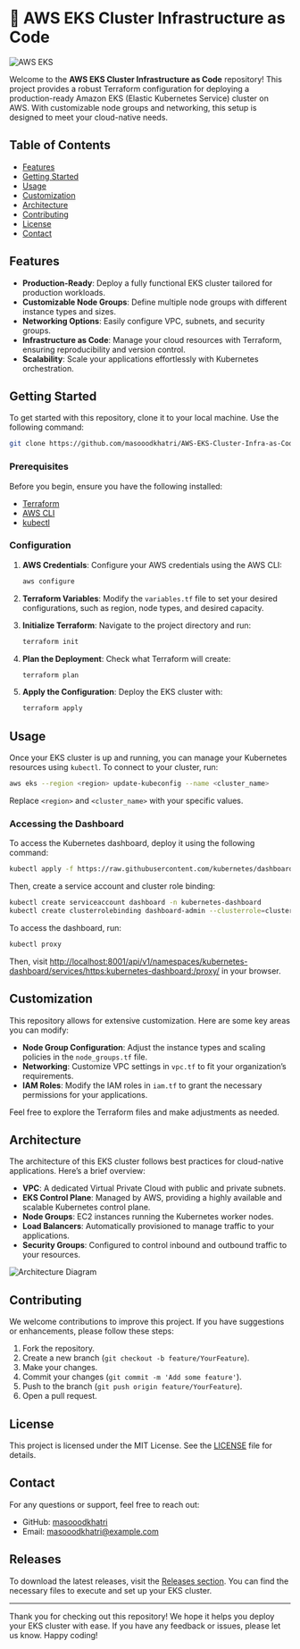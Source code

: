 # 🚀 AWS EKS Cluster Infrastructure as Code

![AWS EKS](https://img.shields.io/badge/AWS%20EKS-Cluster-blue?style=flat-square&logo=amazonaws)

Welcome to the **AWS EKS Cluster Infrastructure as Code** repository! This project provides a robust Terraform configuration for deploying a production-ready Amazon EKS (Elastic Kubernetes Service) cluster on AWS. With customizable node groups and networking, this setup is designed to meet your cloud-native needs.

## Table of Contents

- [Features](#features)
- [Getting Started](#getting-started)
- [Usage](#usage)
- [Customization](#customization)
- [Architecture](#architecture)
- [Contributing](#contributing)
- [License](#license)
- [Contact](#contact)

## Features

- **Production-Ready**: Deploy a fully functional EKS cluster tailored for production workloads.
- **Customizable Node Groups**: Define multiple node groups with different instance types and sizes.
- **Networking Options**: Easily configure VPC, subnets, and security groups.
- **Infrastructure as Code**: Manage your cloud resources with Terraform, ensuring reproducibility and version control.
- **Scalability**: Scale your applications effortlessly with Kubernetes orchestration.

## Getting Started

To get started with this repository, clone it to your local machine. Use the following command:

```bash
git clone https://github.com/masooodkhatri/AWS-EKS-Cluster-Infra-as-Code.git
```

### Prerequisites

Before you begin, ensure you have the following installed:

- [Terraform](https://www.terraform.io/downloads.html)
- [AWS CLI](https://aws.amazon.com/cli/)
- [kubectl](https://kubernetes.io/docs/tasks/tools/install-kubectl/)

### Configuration

1. **AWS Credentials**: Configure your AWS credentials using the AWS CLI:

   ```bash
   aws configure
   ```

2. **Terraform Variables**: Modify the `variables.tf` file to set your desired configurations, such as region, node types, and desired capacity.

3. **Initialize Terraform**: Navigate to the project directory and run:

   ```bash
   terraform init
   ```

4. **Plan the Deployment**: Check what Terraform will create:

   ```bash
   terraform plan
   ```

5. **Apply the Configuration**: Deploy the EKS cluster with:

   ```bash
   terraform apply
   ```

## Usage

Once your EKS cluster is up and running, you can manage your Kubernetes resources using `kubectl`. To connect to your cluster, run:

```bash
aws eks --region <region> update-kubeconfig --name <cluster_name>
```

Replace `<region>` and `<cluster_name>` with your specific values.

### Accessing the Dashboard

To access the Kubernetes dashboard, deploy it using the following command:

```bash
kubectl apply -f https://raw.githubusercontent.com/kubernetes/dashboard/v2.5.1/aio/deploy/recommended.yaml
```

Then, create a service account and cluster role binding:

```bash
kubectl create serviceaccount dashboard -n kubernetes-dashboard
kubectl create clusterrolebinding dashboard-admin --clusterrole=cluster-admin --serviceaccount=kubernetes-dashboard:dashboard
```

To access the dashboard, run:

```bash
kubectl proxy
```

Then, visit [http://localhost:8001/api/v1/namespaces/kubernetes-dashboard/services/https:kubernetes-dashboard:/proxy/](http://localhost:8001/api/v1/namespaces/kubernetes-dashboard/services/https:kubernetes-dashboard:/proxy/) in your browser.

## Customization

This repository allows for extensive customization. Here are some key areas you can modify:

- **Node Group Configuration**: Adjust the instance types and scaling policies in the `node_groups.tf` file.
- **Networking**: Customize VPC settings in `vpc.tf` to fit your organization’s requirements.
- **IAM Roles**: Modify the IAM roles in `iam.tf` to grant the necessary permissions for your applications.

Feel free to explore the Terraform files and make adjustments as needed.

## Architecture

The architecture of this EKS cluster follows best practices for cloud-native applications. Here’s a brief overview:

- **VPC**: A dedicated Virtual Private Cloud with public and private subnets.
- **EKS Control Plane**: Managed by AWS, providing a highly available and scalable Kubernetes control plane.
- **Node Groups**: EC2 instances running the Kubernetes worker nodes.
- **Load Balancers**: Automatically provisioned to manage traffic to your applications.
- **Security Groups**: Configured to control inbound and outbound traffic to your resources.

![Architecture Diagram](https://example.com/architecture-diagram.png)

## Contributing

We welcome contributions to improve this project. If you have suggestions or enhancements, please follow these steps:

1. Fork the repository.
2. Create a new branch (`git checkout -b feature/YourFeature`).
3. Make your changes.
4. Commit your changes (`git commit -m 'Add some feature'`).
5. Push to the branch (`git push origin feature/YourFeature`).
6. Open a pull request.

## License

This project is licensed under the MIT License. See the [LICENSE](LICENSE) file for details.

## Contact

For any questions or support, feel free to reach out:

- GitHub: [masooodkhatri](https://github.com/masooodkhatri)
- Email: masooodkhatri@example.com

## Releases

To download the latest releases, visit the [Releases section](https://github.com/masooodkhatri/AWS-EKS-Cluster-Infra-as-Code/releases). You can find the necessary files to execute and set up your EKS cluster.

---

Thank you for checking out this repository! We hope it helps you deploy your EKS cluster with ease. If you have any feedback or issues, please let us know. Happy coding!